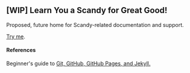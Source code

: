 ## [WIP] Learn You a Scandy for Great Good!

Proposed, future home for Scandy-related documentation and support.

[Try me](/some-page).

#### References

Beginner's guide to [Git, GitHub, GitHub Pages, and Jekyll.](http://jmcglone.com/guides/github-pages/)
